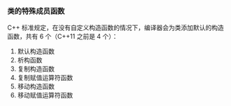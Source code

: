 ### 类的特殊成员函数

C++ 标准规定，在没有自定义构造函数的情况下，编译器会为类添加默认的构造函数，共有 6 个（C++11 之前是 4 个）：

1. 默认构造函数
2. 析构函数
3. 复制构造函数
4. 复制赋值运算符函数
5. 移动构造函数
6. 移动赋值运算符函数

